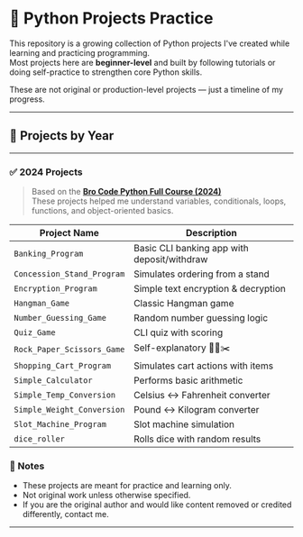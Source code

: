 # 🐍 Python Projects Practice

This repository is a growing collection of Python projects I've created while learning and practicing programming.  
Most projects here are **beginner-level** and built by following tutorials or doing self-practice to strengthen core Python skills.

These are not original or production-level projects — just a timeline of my progress.

---

## 📅 Projects by Year

---

### ✅ 2024 Projects

> Based on the **[Bro Code Python Full Course (2024)](https://www.youtube.com/watch?v=ix9cRaBkVe0)**  
> These projects helped me understand variables, conditionals, loops, functions, and object-oriented basics.

| Project Name               | Description                                 |
|---------------------------|---------------------------------------------|
| `Banking_Program`         | Basic CLI banking app with deposit/withdraw |
| `Concession_Stand_Program`| Simulates ordering from a stand             |
| `Encryption_Program`      | Simple text encryption & decryption         |
| `Hangman_Game`            | Classic Hangman game                        |
| `Number_Guessing_Game`    | Random number guessing logic                |
| `Quiz_Game`               | CLI quiz with scoring                       |
| `Rock_Paper_Scissors_Game`| Self-explanatory 👊📄✂️                      |
| `Shopping_Cart_Program`   | Simulates cart actions with items           |
| `Simple_Calculator`       | Performs basic arithmetic                   |
| `Simple_Temp_Conversion`  | Celsius ↔ Fahrenheit converter              |
| `Simple_Weight_Conversion`| Pound ↔ Kilogram converter                  |
| `Slot_Machine_Program`    | Slot machine simulation                     |
| `dice_roller`             | Rolls dice with random results              |
### 📌 Notes

- These projects are meant for practice and learning only.
- Not original work unless otherwise specified.
- If you are the original author and would like content removed or credited differently, contact me.
---



